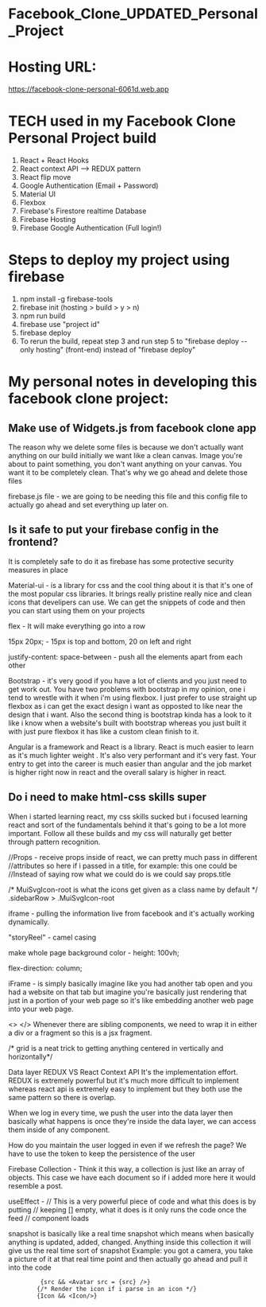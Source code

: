 # Facebook_Clone_UPDATED_Personal_Project

# Hosting URL:
https://facebook-clone-personal-6061d.web.app

# TECH used in my Facebook Clone Personal Project build

1) React + React Hooks
2) React context API --> REDUX pattern
3) React flip move
4) Google Authentication (Email + Password)
5) Material UI
6) Flexbox
7) Firebase's Firestore realtime Database
8) Firebase Hosting
9) Firebase Google Authentication (Full login!)

# Steps to deploy my project using firebase

1) npm install -g firebase-tools
2) firebase init (hosting > build > y > n)
3) npm run build
4) firebase use "project id"
5) firebase deploy
6) To rerun the build, repeat step 3 and run step 5 to "firebase deploy --only hosting" (front-end) instead of "firebase deploy" 


# My personal notes in developing this facebook clone project:
## Make use of Widgets.js from facebook clone app

The reason why we delete some files is because we don't actually want anything on our build initially
we want like a clean canvas. Image you're about to paint something, you don't want anything on your
canvas. You want it to be completely clean. That's why we go ahead and delete those files

firebase.js file - we are going to be needing this file and this config file to actually go ahead and
set everything up later on.

## Is it safe to put your firebase config in the frontend?

It is completely safe to do it as firebase has some protective security measures in place

Material-ui - is a library for css and the cool thing about it is that it's one of the most popular
css libraries. It brings really pristine really nice and clean icons that develipers can use. We can
get the snippets of code and then you can start using them on your projects 

flex - It will make everything go into a row

15px 20px; - 15px is top and bottom, 20 on left and right

justify-content: space-between - push all the elements apart from each other 


Bootstrap - it's very good if you have a lot of clients and you just need to get work out. You have
two problems with bootstrap in my opinion, one i tend to wrestle with it when i'm using flexbox.
I just prefer to use straight up flexbox as i can get the exact design i want as opposted to like near
the design that i want. Also the second thing is bootstrap kinda has a look to it like i know when 
a website's built with bootstrap whereas you just built it with just pure flexbox it has like a custom
clean finish to it.

Angular is a framework and React is a library. React is much easier to learn as it's much lighter weight
. It's also very performant and it's very fast. Your entry to get into the career is much easier than
angular and the job market is higher right now in react and the overall salary is higher in react.

## Do i need to make html-css skills super
When i started learning react, my css skills sucked but i focused learning react and sort of the 
fundamentals behind it that's going to be a lot more important. Follow all these builds and my css
will naturally get better through pattern recognition. 

//Props - receive props inside of react, we can pretty much pass in different
//attributes so here if i passed in a title, for example: this one could be
//Instead of saying row what we could do is we could say props.title

/* MuiSvgIcon-root is what the icons get given as a class name by default */
.sidebarRow > .MuiSvgIcon-root

iframe - pulling the information live from facebook and it's actually working dynamically.

"storyReel" - camel casing

make whole page background color - height: 100vh;

flex-direction: column;

iFrame - is simply basically imagine like you had another tab open and you had a website on that tab but imagine
you're basically just rendering that just in a portion of your web page so it's like embedding another web page
into your web page.

<> </>
Whenever there are sibling components, we need to wrap it in either a div or a fragment so this is a jsx fragment.

/* grid is a neat trick to getting anything centered in vertically and horizontally*/

Data layer REDUX VS React Context API
It's the implementation effort. REDUX is extremely powerful but it's much more difficult to implement whereas
react api is extremely easy to implement but they both use the same pattern so there is overlap. 

When we log in every time, we push the user into the data layer then basically what happens is once they're
inside the data layer, we can access them inside of any component.

How do you maintain the user logged in even if we refresh the page?
We have to use the token to keep the persistence of the user

Firebase Collection - Think it this way, a collection is just like an array of objects. This case we have each
document so if i added more here it would resemble a post. 

useEffect - // This is a very powerful piece of code and what this does is by putting 
    // keeping [] empty, what it does is it only runs the code once the feed 
    // component loads 

snapshot is basically like a real time snapshot which means when basically anything is updated, added, changed.
 Anything inside this collection it will give us the real time sort of snapshot Example: you got a camera,
 you take a picture of it at that real time point and then actually go ahead and pull it into the code
 
             {src && <Avatar src = {src} />}
            {/* Render the icon if i parse in an icon */}
            {Icon && <Icon/>}
